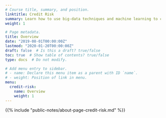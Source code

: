 ```yaml
---
# Course title, summary, and position.
linktitle: Credit Risk
summary: Learn how to use big-data techniques and machine learning to create credit scoring models.
weight: 1

# Page metadata.
title: Overview
date: "2019-08-01T00:00:00Z"
lastmod: "2020-01-20T00:00:00Z"
draft: false  # Is this a draft? true/false
toc: true  # Show table of contents? true/false
type: docs  # Do not modify.

# Add menu entry to sidebar.
# - name: Declare this menu item as a parent with ID `name`.
# - weight: Position of link in menu.
menu:
  credit-risk:
    name: Overview
    weight: 1
---
```


{{% include "public-notes/about-page-credit-risk.md" %}}
